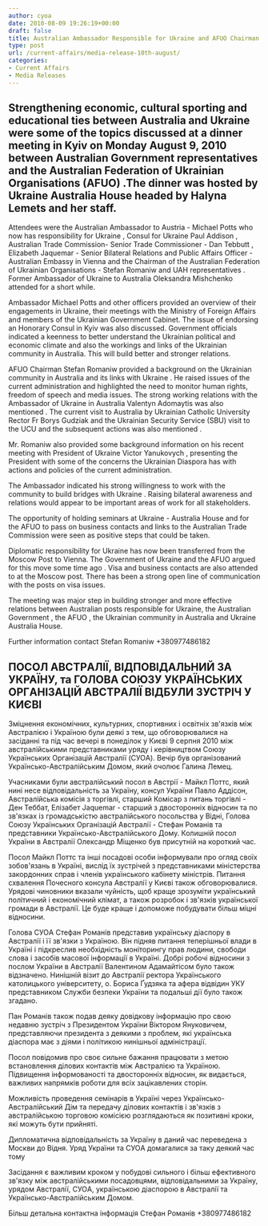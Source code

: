 ```yaml
---
author: cyoa
date: 2010-08-09 19:26:19+00:00
draft: false
title: Australian Ambassador Responsible for Ukraine and AFUO Chairman Meet in Kyiv
type: post
url: /current-affairs/media-release-10th-august/
categories:
- Current Affairs
- Media Releases
---
```


## Strengthening economic, cultural sporting and educational ties between Australia and Ukraine were some of the topics discussed at a dinner meeting in Kyiv on Monday August 9, 2010 between Australian Government representatives   and the Australian Federation of  Ukrainian Organisations (AFUO) .The dinner was hosted by Ukraine Australia House headed by Halyna Lemets and her staff.


Attendees were the   Australian Ambassador to  Austria - Michael Potts who now has responsibility for Ukraine , Consul for Ukraine Paul Addison , Australian Trade Commission-  Senior Trade Commissioner - Dan Tebbutt , Elizabeth Jaquemar  - Senior Bilateral Relations and Public Affairs Officer - Australian Embassy in Vienna and the Chairman of the Australian Federation of Ukrainian Organisations - Stefan Romaniw and UAH representatives . Former Ambassador of Ukraine to Australia Oleksandra Mishchenko attended for a short while.

Ambassador  Michael Potts and other officers provided an overview of their engagements in Ukraine, their meetings with the Ministry  of Foreign Affairs and members of the Ukrainian Government Cabinet. The issue of  endorsing an Honorary Consul in Kyiv was also discussed. Government officials indicated a keenness to better understand the Ukrainian political and economic climate and also the workings and links of the Ukrainian community in Australia. This will build better and stronger relations.

AFUO Chairman Stefan Romaniw provided a background on the Ukrainian  community in Australia and its links with Ukraine . He raised issues of the current administration and highlighted the need to monitor human rights, freedom of speech and media issues. The strong working relations with the Ambassador of Ukraine in Australia  Valentyn Adomaytis was also mentioned . The current visit to Australia by Ukrainian Catholic University Rector Fr Borys Gudziak and the  Ukrainian Security  Service (SBU)  visit   to the UCU and the subsequent actions was also mentioned .

Mr. Romaniw also provided  some background information on his recent meeting with President of Ukraine Victor Yanukovych , presenting the President with some of the concerns the Ukrainian  Diaspora has with actions and policies of the current administration.

The Ambassador indicated his strong willingness to work with the community to build bridges with Ukraine . Raising bilateral awareness and relations would appear to be  important areas of work for all stakeholders.

The opportunity of  holding seminars at Ukraine - Australia  House and for the AFUO to pass on business contacts and links to the Australian Trade Commission were seen as positive steps that could be taken.

Diplomatic responsibility for Ukraine has now been transferred from the Moscow Post to Vienna. The   Government of  Ukraine and the AFUO argued for this move some time ago . Visa and business contacts are also attended to at the Moscow post. There has been a strong open line of communication with the posts on visa issues.

The meeting was  major step in building  stronger and more  effective relations between Australian posts responsible for Ukraine, the Australian Government , the AFUO , the Ukrainian  community in Australia and Ukraine Australia House.

Further information contact Stefan Romaniw +380977486182


## ПОCОЛ AВCТРAЛІЇ, ВІДПОВІДАЛЬНИЙ ЗА УКРАЇНУ, та ГОЛОВА CОЮЗУ УКРAЇНCЬКИХ ОРГAНІЗAЦІЙ AВCТРAЛІЇ ВІДБУЛИ ЗУСТРІЧ У КИЄВІ


Зміцнення економічних, культурних, спортивних і освітніх зв'язків між Австралією і Україною були деякі з тем, що обговорювалися на засіданні та під час вечері в понеділок у Києві 9 серпня 2010 між австралійськими представниками уряду і керівництвом Союзу Українських Організацій Австралії (CУОA). Вечір був організований Українсько-Австралійським Домом, який очолює Галина Лемец.

Учасниками були австралійський посол в Австрії - Майкл Поттс, який нині несе відповідальність за Україну, консул України Павло Aддісон, Aвстралійська комісія з торгівлі, старший Комісар з питань торгівлі - Ден Теббат, Елізабет Jaquemar - старший з двосторонніх відносин та по зв'язках із громадськістю австралійського посольства у Відні, Голова Союзу Українських Організацій Австралії - Стефан Романів та представники Українсько-Австралійського Дому. Колишній посол України в Австралії Олександр Міщенко був присутній на короткий час.

Посол Майкл Поттс та інші посадові особи інформували про огляд своїх зобов'язань в Україні, вислід їх зустрічей з представниками міністерства закордонних справ і членів українського кабінету міністрів. Питання схвалення Почесного консула Австралії у Києві також обговорювалися. Урядові чиновники вказали чуйність, щоб краще зрозуміти український політичний і економічний клімат, а також розробок і зв'язків української громади в Австралії. Це буде краще і допоможе побудувати більш міцні відносини.

Голова CУОA Стефан Романів представив українську діаспору в Австралії і її зв'язки з Україною. Він підняв питання теперішньої влади в Україні і підкреслив необхідність моніторингу прав людини, свободи слова і засобів масової інформації в Україні. Добрі робочі відносини з послом України в Австралії Валентином Aдамайтісом було також відзначено. Нинішній візит до Австралії ректора Українського католицького університету, о. Бориса Ґудзяка та афера відвідин УКУ представником Служби безпеки України та подальші дії було також згадано.

Пан Романів також подав деяку довідкову інформацію про свою недавню зустріч з Президентом України Віктором Януковичем, представляючи президента з деякими з проблем, які українська діаспора має з діями і політикою нинішньої адміністрації.

Посол повідомив про своє сильне бажання працювати з метою встановлення ділових контактів між Австралією та Україною. Підвищення інформованості та двосторонніх відносин, як видається, важливих напрямків роботи для всіх зацікавлених сторін.

Можливість проведення семінарів в Україні через Українсько-Aвстралійський Дім та передачу ділових контактів і зв'язків з австралійською торговою комісією розглядаються як позитивні кроки, які можуть бути прийняті.

Дипломатична відповідальність за Україну в даний час переведена з Москви до Відня. Уряд України та CУОA домагалися за таку деякий час тому

Засідання є важливим кроком у побудові сильного і більш ефективного зв'язку між австралійськими посадовцями, відповідальними за Україну, урядом Австралії, CУОA, українською діаспорою в Австралії та Українсько-Австралійським Домом.

Більш детальна контактна інформація Cтефан Романів +380977486182
